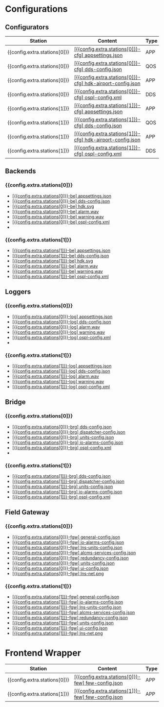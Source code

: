 # Configurations

## Configurators

|Station|Content|Type|Path|
|--------|--------|--------|--------|
|{{config.extra.stations[0]}} | [\[{{config.extra.stations[0]}}-cfg\] appsettings.json](../assets/{{airport}}/{{config.extra.stations[0]}}/modules/configurator/appsettings.json)<!-- {:download} -->|APP||
|{{config.extra.stations[0]}} | [\[{{config.extra.stations[0]}}-cfg\] dds-config.json](../assets/{{airport}}/{{config.extra.stations[0]}}/modules/configurator/configurator-dds-configs.json)<!-- {:download} -->|QOS||
|{{config.extra.stations[0]}} | [\[{{config.extra.stations[0]}}-cfg\] hdk-airport-config.json](../assets/{{airport}}/{{config.extra.stations[0]}}/modules/configurator/kulhudhuffushi-airport-configs.json)<!-- {:download} -->|APP||
|{{config.extra.stations[0]}} | [\[{{config.extra.stations[0]}}-cfg\] ospl-config.xml](../assets/{{airport}}/{{config.extra.stations[0]}}/modules/configurator/ocem_configurator_twr_ospl.xml)<!-- {:download} -->|DDS||
|{{config.extra.stations[1]}} | [\[{{config.extra.stations[1]}}-cfg\] appsettings.json](../assets/{{airport}}/{{config.extra.stations[1]}}/modules/configurator/appsettings.json)<!-- {:download} -->|APP||
|{{config.extra.stations[1]}} | [\[{{config.extra.stations[1]}}-cfg\] dds-config.json](../assets/{{airport}}/{{config.extra.stations[1]}}/modules/configurator/configurator-dds-configs.json)<!-- {:download} -->|QOS||
|{{config.extra.stations[1]}} | [\[{{config.extra.stations[1]}}-cfg\] hdk-airport-config.json](../assets/{{airport}}/{{config.extra.stations[1]}}/modules/configurator/kulhudhuffushi-airport-configs.json)<!-- {:download} -->|APP||
|{{config.extra.stations[1]}} | [\[{{config.extra.stations[1]}}-cfg\] ospl-config.xml](../assets/{{airport}}/{{config.extra.stations[1]}}/modules/configurator/ocem_configurator_elv_ospl.xml)<!-- {:download} -->|DDS||

## Backends	

### {{config.extra.stations[0]}}
- [\[{{config.extra.stations[0]}}-be\] appsettings.json](../assets/{{airport}}/{{config.extra.stations[0]}}/modules/backend/appsettings.json)<!-- {:download} -->
- [\[{{config.extra.stations[0]}}-be\] dds-config.json](../assets/{{airport}}/{{config.extra.stations[0]}}/modules/backend/backend-dds-configs.json)<!-- {:download} -->
- [\[{{config.extra.stations[0]}}-be\] hdk.svg](../assets/{{airport}}/{{config.extra.stations[0]}}/modules/backend/kulhudhuffushi.svg)<!-- {:download} -->
- [\[{{config.extra.stations[0]}}-be\] alarm.wav](../assets/{{airport}}/{{config.extra.stations[0]}}/modules/backend/alarm.wav)<!-- {:download} -->
- [\[{{config.extra.stations[0]}}-be\] warning.wav](../assets/{{airport}}/{{config.extra.stations[0]}}/modules/backend/warning.wav)<!-- {:download} -->
- [\[{{config.extra.stations[0]}}-be\] ospl-config.xml](../assets/{{airport}}/{{config.extra.stations[0]}}/modules/backend/ocem_backend_twr_ospl.xml)<!-- {:download} -->
- 
### {{config.extra.stations[1]}}
- [\[{{config.extra.stations[1]}}-be\] appsettings.json](../assets/{{airport}}/{{config.extra.stations[1]}}/modules/backend/appsettings.json)<!-- {:download} -->
- [\[{{config.extra.stations[1]}}-be\] dds-config.json](../assets/{{airport}}/{{config.extra.stations[1]}}/modules/backend/backend-dds-configs.json)<!-- {:download} -->
- [\[{{config.extra.stations[1]}}-be\] hdk.svg](../assets/{{airport}}/{{config.extra.stations[1]}}/modules/backend/kulhudhuffushi.svg)<!-- {:download} -->
- [\[{{config.extra.stations[1]}}-be\] alarm.wav](../assets/{{airport}}/{{config.extra.stations[1]}}/modules/backend/alarm.wav)<!-- {:download} -->
- [\[{{config.extra.stations[1]}}-be\] warning.wav](../assets/{{airport}}/{{config.extra.stations[1]}}/modules/backend/warning.wav)<!-- {:download} -->
- [\[{{config.extra.stations[1]}}-be\] ospl-config.xml](../assets/{{airport}}/{{config.extra.stations[1]}}/modules/backend/ocem_backend_elv_ospl.xml)<!-- {:download} -->

## Loggers

### {{config.extra.stations[0]}}
- [\[{{config.extra.stations[0]}}-log\] appsettings.json](../assets/{{airport}}/{{config.extra.stations[0]}}/modules/logger/appsettings.json)<!-- {:download} -->
- [\[{{config.extra.stations[0]}}-log\] dds-config.json](../assets/{{airport}}/{{config.extra.stations[0]}}/modules/logger/logger-dds-configs.json)<!-- {:download} -->
- [\[{{config.extra.stations[0]}}-log\] alarm.wav](../assets/{{airport}}/{{config.extra.stations[0]}}/modules/logger/alarm.wav)<!-- {:download} -->
- [\[{{config.extra.stations[0]}}-log\] warning.wav](../assets/{{airport}}/{{config.extra.stations[0]}}/modules/logger/warning.wav)<!-- {:download} -->
- [\[{{config.extra.stations[0]}}-log\] ospl-config.xml](../assets/{{airport}}/{{config.extra.stations[0]}}/modules/logger/ocem_logger_twr_ospl.xml)<!-- {:download} -->
- 
### {{config.extra.stations[1]}}
- [\[{{config.extra.stations[1]}}-log\] appsettings.json](../assets/{{airport}}/{{config.extra.stations[1]}}/modules/logger/appsettings.json)<!-- {:download} -->
- [\[{{config.extra.stations[1]}}-log\] dds-config.json](../assets/{{airport}}/{{config.extra.stations[1]}}/modules/logger/logger-dds-configs.json)<!-- {:download} -->
- [\[{{config.extra.stations[1]}}-log\] alarm.wav](../assets/{{airport}}/{{config.extra.stations[1]}}/modules/logger/alarm.wav)<!-- {:download} -->
- [\[{{config.extra.stations[1]}}-log\] warning.wav](../assets/{{airport}}/{{config.extra.stations[1]}}/modules/logger/warning.wav)<!-- {:download} -->
- [\[{{config.extra.stations[1]}}-log\] ospl-config.xml](../assets/{{airport}}/{{config.extra.stations[1]}}/modules/logger/ocem_logger_elv_ospl.xml)<!-- {:download} -->

## Bridge

### {{config.extra.stations[0]}}
- [\[{{config.extra.stations[0]}}-brg\] dds-config.json](../assets/{{airport}}/{{config.extra.stations[0]}}/modules/bridge/gateway-dds-configs.json)<!-- {:download} -->
- [\[{{config.extra.stations[0]}}-brg\] dispatcher-config.json](../assets/{{airport}}/{{config.extra.stations[0]}}/modules/bridge/dispatcher-configs.json)<!-- {:download} -->
- [\[{{config.extra.stations[0]}}-brg\] units-config.json](../assets/{{airport}}/{{config.extra.stations[0]}}/modules/bridge/units-configs.json)<!-- {:download} -->
- [\[{{config.extra.stations[0]}}-brg\] io-alarms-config.json](../assets/{{airport}}/{{config.extra.stations[0]}}/modules/bridge/config-gateway-alarms_io.json)<!-- {:download} -->
- [\[{{config.extra.stations[0]}}-brg\] ospl-config.xml](../assets/{{airport}}/{{config.extra.stations[0]}}/modules/bridge/ocem_gateway_twr_rwys_ospl.xml)<!-- {:download} -->
- 
### {{config.extra.stations[1]}}
- [\[{{config.extra.stations[1]}}-brg\] dds-config.json](../assets/{{airport}}/{{config.extra.stations[1]}}/modules/bridge/gateway-dds-configs.json)<!-- {:download} -->
- [\[{{config.extra.stations[1]}}-brg\] dispatcher-config.json](../assets/{{airport}}/{{config.extra.stations[1]}}/modules/bridge/dispatcher-configs.json)<!-- {:download} -->
- [\[{{config.extra.stations[1]}}-brg\] units-config.json](../assets/{{airport}}/{{config.extra.stations[1]}}/modules/bridge/units-configs.json)<!-- {:download} -->
- [\[{{config.extra.stations[1]}}-brg\] io-alarms-config.json](../assets/{{airport}}/{{config.extra.stations[1]}}/modules/bridge/config-gateway-alarms_io.json)<!-- {:download} -->
- [\[{{config.extra.stations[1]}}-brg\] ospl-config.xml](../assets/{{airport}}/{{config.extra.stations[1]}}/modules/bridge/ocem_gateway_elv_rwym_ospl.xml)<!-- {:download} -->

## Field Gateway

### {{config.extra.stations[0]}}
- [\[{{config.extra.stations[0]}}-fgw\] general-config.json](../assets/{{airport}}/{{config.extra.stations[0]}}/modules/gateway/config_gateway___general.json)<!-- {:download} -->
- [\[{{config.extra.stations[0]}}-fgw\] io-alarms-config.json](../assets/{{airport}}/{{config.extra.stations[0]}}/modules/gateway/config_gateway___io_alarms.json)<!-- {:download} -->
- [\[{{config.extra.stations[0]}}-fgw\] lns-units-config.json](../assets/{{airport}}/{{config.extra.stations[0]}}/modules/gateway/config_gateway___lns_units.json)<!-- {:download} -->
- [\[{{config.extra.stations[0]}}-fgw\] alcms-services-config.json](../assets/{{airport}}/{{config.extra.stations[0]}}/modules/gateway/config_gateway___main_alcms_services.json)<!-- {:download} -->
- [\[{{config.extra.stations[0]}}-fgw\] redundancy-config.json](../assets/{{airport}}/{{config.extra.stations[0]}}/modules/gateway/config_gateway___spare_redundancy.json)<!-- {:download} -->
- [\[{{config.extra.stations[0]}}-fgw\] units-config.json](../assets/{{airport}}/{{config.extra.stations[0]}}/modules/gateway/config_gateway___tcp_units.json)<!-- {:download} -->
- [\[{{config.extra.stations[0]}}-fgw\] ui-config.json](../assets/{{airport}}/{{config.extra.stations[0]}}/modules/gateway/config_gateway___ui.json)<!-- {:download} -->     
- [\[{{config.extra.stations[0]}}-fgw\] lns-net.png](../assets/{{airport}}/{{config.extra.stations[0]}}/modules/gateway/maldivesHDK_lns_net.png)<!-- {:download} -->  

### {{config.extra.stations[1]}}
- [\[{{config.extra.stations[1]}}-fgw\] general-config.json](../assets/{{airport}}/{{config.extra.stations[1]}}/modules/gateway/config_gateway___general.json)<!-- {:download} -->
- [\[{{config.extra.stations[1]}}-fgw\] io-alarms-config.json](../assets/{{airport}}/{{config.extra.stations[1]}}/modules/gateway/config_gateway___io_alarms.json)<!-- {:download} -->
- [\[{{config.extra.stations[1]}}-fgw\] lns-units-config.json](../assets/{{airport}}/{{config.extra.stations[1]}}/modules/gateway/config_gateway___lns_units.json)<!-- {:download} -->
- [\[{{config.extra.stations[1]}}-fgw\] alcms-services-config.json](../assets/{{airport}}/{{config.extra.stations[1]}}/modules/gateway/config_gateway___main_alcms_services.json)<!-- {:download} -->
- [\[{{config.extra.stations[1]}}-fgw\] redundancy-config.json](../assets/{{airport}}/{{config.extra.stations[1]}}/modules/gateway/config_gateway___spare_redundancy.json)<!-- {:download} -->
- [\[{{config.extra.stations[1]}}-fgw\] units-config.json](../assets/{{airport}}/{{config.extra.stations[1]}}/modules/gateway/config_gateway___tcp_units.json)<!-- {:download} -->
- [\[{{config.extra.stations[1]}}-fgw\] ui-config.json](../assets/{{airport}}/{{config.extra.stations[1]}}/modules/gateway/config_gateway___ui.json)<!-- {:download} -->     
- [\[{{config.extra.stations[1]}}-fgw\] lns-net.png](../assets/{{airport}}/{{config.extra.stations[1]}}/modules/gateway/maldivesHDK_lns_net.png)<!-- {:download} -->     

# Frontend Wrapper

|Station|Content|Type|Path|
|--------|--------|--------|--------|
| {{config.extra.stations[0]}} | [\[{{config.extra.stations[0]}}-few\] few-config.json](../assets/{{airport}}/{{config.extra.stations[0]}}/modules/frontend-wrapper/frontend-configuration.json)<!-- {:download} -->    |APP|D:\\DBs\\apps\\Frontend\\ConfigurationFiles\\frontend-configuration.json|  
| {{config.extra.stations[1]}} | [\[{{config.extra.stations[1]}}-few\] few-config.json](../assets/{{airport}}/{{config.extra.stations[1]}}/modules/frontend-wrapper/frontend-configuration.json)<!-- {:download} -->   |APP|D:\\DBs\\apps\\Frontend\\ConfigurationFiles\\frontend-configuration.json| 
   